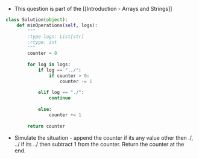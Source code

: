 - This question is part of the [[Introduction - Arrays and Strings]]

```python
class Solution(object):
	def minOperations(self, logs):
		"""
		:type logs: List[str]
		:rtype: int
		"""
		counter = 0
		
		for log in logs:
			if log == "../":
				if counter > 0:		
					counter -= 1
		
			elif log == "./":
				continue
		
			else:
				counter += 1
		
		return counter
```

- Simulate the situation - append the counter if its any value other then ./, ../ if its ../ then subtract 1 from the counter. Return the counter at the end. 

